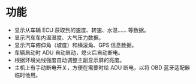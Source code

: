 # 功能

* 显示从车辆 ECU 获取到的速度、转速、水温...... 等数据。
* 显示汽车车内温湿度、大气压力数据。
* 显示汽车俯仰角（坡度）和横滚角、GPS 信息数据。
* 车辆启动时 ADU 自动启动，熄火后自动断电。
* 根据环境光线强度自动调整主副显示屏的亮度。
* 主机上有手动断电开关，方便在需要时给 ADU 断电，以将 OBD 蓝牙适配器临时他用。
